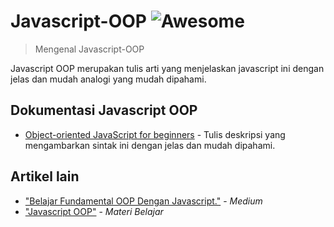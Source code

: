 # Javascript-OOP ![Awesome](https://cdn.rawgit.com/sindresorhus/awesome/d7305f38d29fed78fa85652e3a63e154dd8e8829/media/badge.svg)

> Mengenal Javascript-OOP

Javascript OOP merupakan tulis arti yang menjelaskan javascript ini dengan jelas dan mudah analogi yang mudah dipahami.

## Dokumentasi Javascript OOP

- [Object-oriented JavaScript for beginners](https://developer.mozilla.org/en-US/docs/Learn/JavaScript/Objects/Object-oriented_JS) - Tulis deskripsi yang mengambarkan sintak ini dengan jelas dan mudah dipahami.


## Artikel lain

- ["Belajar Fundamental OOP Dengan Javascript."](https://medium.com/codeacademia/belajar-fundamental-opp-dengan-javascript-c1b721677ce9) - _Medium_
- ["Javascript OOP"](https://studentutac-my.sharepoint.com/:p:/r/personal/041214065_ecampus_ut_ac_id/_layouts/15/Doc.aspx?sourcedoc=%7B630D318B-525C-48B7-BA67-F5E8EB72A8A4%7D&file=1.1%20Javascript%20-%20OOP.pptx&action=edit&mobileredirect=true) - _Materi Belajar_
